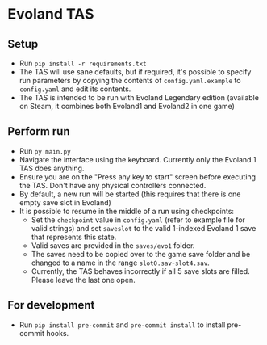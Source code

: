 # Evoland TAS

## Setup

* Run `pip install -r requirements.txt`
* The TAS will use sane defaults, but if required, it's possible to specify run parameters by copying the contents of `config.yaml.example` to `config.yaml` and edit its contents.
* The TAS is intended to be run with Evoland Legendary edition (available on Steam, it combines both Evoland1 and Evoland2 in one game)

## Perform run

* Run `py main.py`
* Navigate the interface using the keyboard. Currently only the Evoland 1 TAS does anything.
* Ensure you are on the "Press any key to start" screen before executing the TAS. Don't have any physical controllers connected.
* By default, a new run will be started (this requires that there is one empty save slot in Evoland)
* It is possible to resume in the middle of a run using checkpoints:
  * Set the `checkpoint` value in `config.yaml` (refer to example file for valid strings) and set `saveslot` to the valid 1-indexed Evoland 1 save that represents this state.
  * Valid saves are provided in the `saves/evo1` folder.
  * The saves need to be copied over to the game save folder and be changed to a name in the range `slot0.sav`-`slot4.sav`.
  * Currently, the TAS behaves incorrectly if all 5 save slots are filled. Please leave the last one open.

## For development

* Run `pip install pre-commit` and `pre-commit install` to install pre-commit hooks.

